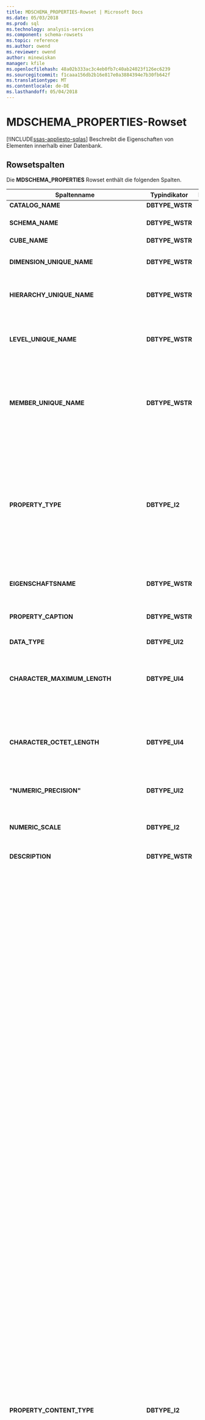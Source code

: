 ```yaml
---
title: MDSCHEMA_PROPERTIES-Rowset | Microsoft Docs
ms.date: 05/03/2018
ms.prod: sql
ms.technology: analysis-services
ms.component: schema-rowsets
ms.topic: reference
ms.author: owend
ms.reviewer: owend
author: minewiskan
manager: kfile
ms.openlocfilehash: 48a02b333ac3c4eb0fb7c40ab24023f126ec6239
ms.sourcegitcommit: f1caaa156db2b16e817e0a3884394e7b30fb642f
ms.translationtype: MT
ms.contentlocale: de-DE
ms.lasthandoff: 05/04/2018
---
```

# <a name="mdschemaproperties-rowset"></a>MDSCHEMA_PROPERTIES-Rowset
[!INCLUDE[ssas-appliesto-sqlas](../../../includes/ssas-appliesto-sqlas.md)]
  Beschreibt die Eigenschaften von Elementen innerhalb einer Datenbank.  
  
## <a name="rowset-columns"></a>Rowsetspalten  
 Die **MDSCHEMA_PROPERTIES** Rowset enthält die folgenden Spalten.  
  
|Spaltenname|Typindikator|Länge|Description|  
|-----------------|--------------------|------------|-----------------|  
|**CATALOG_NAME**|**DBTYPE_WSTR**||Der Name der Datenbank.|  
|**SCHEMA_NAME**|**DBTYPE_WSTR**||Der Name des Schemas, zu dem diese Eigenschaft gehört. **NULL** , wenn der Anbieter keine Schemas unterstützt.|  
|**CUBE_NAME**|**DBTYPE_WSTR**||Der Name des Cubes.|  
|**DIMENSION_UNIQUE_NAME**|**DBTYPE_WSTR**||Der eindeutige Name der Dimension. Für Anbieter, die eindeutige Namen durch eine Einschränkung generieren, ist jede Komponente dieses Namens begrenzt.|  
|**HIERARCHY_UNIQUE_NAME**|**DBTYPE_WSTR**||Der eindeutige Name der Hierarchie. Für Anbieter, die eindeutige Namen durch eine Einschränkung generieren, ist jede Komponente dieses Namens begrenzt.|  
|**LEVEL_UNIQUE_NAME**|**DBTYPE_WSTR**||Der eindeutige Name der Ebene, zu der diese Eigenschaft gehört. Wenn der Anbieter keine benannte Ebenen unterstützt, sollte es zurückgeben der **DIMENSION_UNIQUE_NAME** Wert für dieses Feld. Für Anbieter, die eindeutige Namen durch eine Einschränkung generieren, ist jede Komponente dieses Namens begrenzt.|  
|**MEMBER_UNIQUE_NAME**|**DBTYPE_WSTR**||Der eindeutige Name des Elements, zu dem diese Eigenschaft gehört. Wird für Datenspeicher verwendet, die keine benannten Ebenen unterstützen oder Eigenschaften elementweise speichern. Wenn die Eigenschaft für alle Elemente in einer Ebene gilt, ist diese Spalte **NULL**. Für Anbieter, die eindeutige Namen durch eine Einschränkung generieren, ist jede Komponente dieses Namens begrenzt.|  
|**PROPERTY_TYPE**|**DBTYPE_I2**||Eine Bitmap, die den Typ der Eigenschaft angibt:<br /><br /> **MDPROP_MEMBER** (**1**) bezeichnet eine Eigenschaft eines Elements. Diese Eigenschaft kann in der DIMENSION PROPERTIES-Klausel der SELECT-Anweisung verwendet werden.<br /><br /> **MDPROP_CELL** (**2**) bezeichnet eine Eigenschaft einer Zelle. Diese Eigenschaft kann in der CELL PROPERTIES-Klausel verwendet werden, die am Ende der SELECT-Anweisung vorkommt.<br /><br /> **MDPROP_SYSTEM** (**4**) gibt eine interne Eigenschaft.<br /><br /> **MDPROP_BLOB** (**8**) bezeichnet eine Eigenschaft, die ein binary large Object (Blob) enthält.|  
|**EIGENSCHAFTSNAME**|**DBTYPE_WSTR**||Der Name der Eigenschaft. Wenn der Schlüssel für die Eigenschaft identisch mit dem Namen für die Eigenschaft ist **PROPERTY_NAME** leer.|  
|**PROPERTY_CAPTION**|**DBTYPE_WSTR**||Eine der Eigenschaft zugeordnete Bezeichnung oder Beschriftung, die hauptsächlich zu Anzeigezwecken verwendet wird. Gibt **PROPERTY_NAME** Wenn keine Beschriftung vorhanden.|  
|**DATA_TYPE**|**DBTYPE_UI2**||Der Datentyp der Eigenschaft.|  
|**CHARACTER_MAXIMUM_LENGTH**|**DBTYPE_UI4**||Die maximal mögliche Länge der Eigenschaft, wenn es sich um einen Zeichen-, Binär- oder Bittyp handelt.<br /><br /> Null gibt an, dass es keine definierte maximale Länge gibt.<br /><br /> Gibt **NULL** für alle anderen Datentypen.|  
|**CHARACTER_OCTET_LENGTH**|**DBTYPE_UI4**||Die maximal mögliche Länge der Eigenschaft (in Byte), wenn es sich um einen Zeichen- oder Binärtyp handelt.<br /><br /> Null gibt an, dass es keine definierte maximale Länge gibt.<br /><br /> Gibt **NULL** für alle anderen Datentypen.|  
|**"NUMERIC_PRECISION"**|**DBTYPE_UI2**||Die maximale Genauigkeit der Eigenschaft, wenn es sich um einen numerischen Datentyp handelt.<br /><br /> Gibt **NULL** für alle anderen Datentypen.|  
|**NUMERIC_SCALE**|**DBTYPE_I2**||Die Anzahl der Ziffern rechts vom Dezimaltrennzeichen, wird jedoch eine **DBTYPE_NUMERIC** oder **DBTYPE_DECIMAL** Typ.<br /><br /> Gibt **NULL** für alle anderen Datentypen.|  
|**DESCRIPTION**|**DBTYPE_WSTR**||Eine lesbare Beschreibung der Eigenschaft. **NULL** , wenn keine Beschreibung vorhanden ist.|  
|**PROPERTY_CONTENT_TYPE**|**DBTYPE_I2**||Der Typ der Eigenschaft. Dieser kann eine der folgenden Enumerationen sein:<br /><br /> **MD_PROPTYPE_REGULAR** (**0 x 00**)<br /><br /> **MD_PROPTYPE_ID** (**0 x 01**)<br /><br /> **MD_PROPTYPE_RELATION_TO_PARENT** (**0 x 02**)<br /><br /> **MD_PROPTYPE_ROLLUP_OPERATOR** (**0 x 03**)<br /><br /> **MD_PROPTYPE_ORG_TITLE** (**0x11**)<br /><br /> **MD_PROPTYPE_CAPTION** (**0 x 21**)<br /><br /> **MD_PROPTYPE_CAPTION_SHORT** (**0 x 22**)<br /><br /> **MD_PROPTYPE_CAPTION_DESCRIPTION** (**0 x 23**)<br /><br /> **MD_PROPTYPE_CAPTION_ABREVIATION** (**0 x 24**)<br /><br /> **MD_PROPTYPE_WEB_URL** (**0x31**)<br /><br /> **MD_PROPTYPE_WEB_HTML** (**0 x 32**)<br /><br /> **MD_PROPTYPE_WEB_XML_OR_XSL** (**0 x 33**)<br /><br /> **MD_PROPTYPE_WEB_MAIL_ALIAS** (**0 x 34**)<br /><br /> **MD_PROPTYPE_ADDRESS** (**0 x 41 nach**)<br /><br /> **MD_PROPTYPE_ADDRESS_STREET** (**0 x 42**)<br /><br /> **MD_PROPTYPE_ADDRESS_HOUSE** (**0x43**)<br /><br /> **MD_PROPTYPE_ADDRESS_CITY** (**0 x 44**)<br /><br /> **MD_PROPTYPE_ADDRESS_STATE_OR_PROVINCE** (**0 x 45**)<br /><br /> **MD_PROPTYPE_ADDRESS_ZIP** (**0 x 46**)<br /><br /> **MD_PROPTYPE_ADDRESS_QUARTER** (**0x47**)<br /><br /> **MD_PROPTYPE_ADDRESS_COUNTRY** (**0 x 48**)<br /><br /> **MD_PROPTYPE_ADDRESS_BUILDING** (**0 x 49**)<br /><br /> **MD_PROPTYPE_ADDRESS_ROOM** (**0x4A**)<br /><br /> **MD_PROPTYPE_ADDRESS_FLOOR** (**0x4B**)<br /><br /> **MD_PROPTYPE_ADDRESS_FAX** (**0x4C**)<br /><br /> **MD_PROPTYPE_ADDRESS_PHONE** (**0x4D**)<br /><br /> **MD_PROPTYPE_GEO_CENTROID_X** (**0 x 61**)<br /><br /> **MD_PROPTYPE_GEO_CENTROID_Y** (**0x62**)<br /><br /> **MD_PROPTYPE_GEO_CENTROID_Z** (**0 x 63**)<br /><br /> **MD_PROPTYPE_GEO_BOUNDARY_TOP** (**0x64**)<br /><br /> **MD_PROPTYPE_GEO_BOUNDARY_LEFT** (**0x65**)<br /><br /> **MD_PROPTYPE_GEO_BOUNDARY_BOTTOM** (**0x66**)<br /><br /> **MD_PROPTYPE_GEO_BOUNDARY_RIGHT** (**0 x 67**)<br /><br /> **MD_PROPTYPE_GEO_BOUNDARY_FRONT** (**0x68**)<br /><br /> **MD_PROPTYPE_GEO_BOUNDARY_REAR** (**0x69**)<br /><br /> **MD_PROPTYPE_GEO_BOUNDARY_POLYGON** (**0x6A**)<br /><br /> **MD_PROPTYPE_PHYSICAL_SIZE** (**0x71**)<br /><br /> **MD_PROPTYPE_PHYSICAL_COLOR** (**0 x 72**)<br /><br /> **MD_PROPTYPE_PHYSICAL_WEIGHT** (**0 x 73**)<br /><br /> **MD_PROPTYPE_PHYSICAL_HEIGHT** (**0 x 74**)<br /><br /> **MD_PROPTYPE_PHYSICAL_WIDTH** (**0x75**)<br /><br /> **MD_PROPTYPE_PHYSICAL_DEPTH** (**0x76**)<br /><br /> **MD_PROPTYPE_PHYSICAL_VOLUME** (**0 x 77**)<br /><br /> **MD_PROPTYPE_PHYSICAL_DENSITY** (**0 x 78**)<br /><br /> **MD_PROPTYPE_PERSON_FULL_NAME** (**0 x 82**)<br /><br /> **MD_PROPTYPE_PERSON_FIRST_NAME** (**0 x 83**)<br /><br /> **MD_PROPTYPE_PERSON_LAST_NAME** (**0 x 84**)<br /><br /> **MD_PROPTYPE_PERSON_MIDDLE_NAME** (**0x85**)<br /><br /> **MD_PROPTYPE_PERSON_DEMOGRAPHIC** (**0x86**)<br /><br /> **MD_PROPTYPE_PERSON_CONTACT** (**0x87**)<br /><br /> **MD_PROPTYPE_QTY_RANGE_LOW** (**0 x 91**)<br /><br /> **MD_PROPTYPE_QTY_RANGE_HIGH** (**0 x 92**)<br /><br /> **MD_PROPTYPE_FORMATTING_COLOR** (**0xA1**)<br /><br /> **MD_PROPTYPE_FORMATTING_ORDER** (**0xA2**)<br /><br /> **MD_PROPTYPE_FORMATTING_FONT** (**0xA3**)<br /><br /> **MD_PROPTYPE_FORMATTING_FONT_EFFECTS** (**0xA4**)<br /><br /> **MD_PROPTYPE_FORMATTING_FONT_SIZE** (**0xA5**)<br /><br /> **MD_PROPTYPE_FORMATTING_SUB_TOTAL** (**0xA6**)<br /><br /> **MD_PROPTYPE_DATE** (**0xB1**)<br /><br /> **MD_PROPTYPE_DATE_START** (**0xB2**)<br /><br /> **MD_PROPTYPE_DATE_ENDED** (**0xB3**)<br /><br /> **MD_PROPTYPE_DATE_CANCELED** (**0xB4**)<br /><br /> **MD_PROPTYPE_DATE_MODIFIED** (**0xb5 festgelegt ist**)<br /><br /> **MD_PROPTYPE_DATE_DURATION** (**0xB6**)<br /><br /> **MD_PROPTYPE_VERSION** (**0xC1**)|  
|**SQL_COLUMN_NAME**|**DBTYPE_WSTR**||Der Name der Eigenschaft, die in SQL-Abfragen von der Cubedimension oder Datenbankdimension verwendet wird.|  
|**LANGUAGE**|**DBTYPE_UI2**||Die Übersetzung, ausgedrückt als eine **LCID**. Nur gültig für Eigenschaftenübersetzungen.|  
|**PROPERTY_ORIGIN**|**DBTYPE_UI2**||Gibt den Typ der Hierarchie an, für die die Eigenschaft gilt:<br /><br /> **MD_USER_DEFINED** (**1**) gibt an, dass die Eigenschaft auf eine benutzerdefinierte Hierarchie<br /><br /> **Md_system_enabled gültig** (**2**) gibt an, dass die Eigenschaft für eine Attributhierarchie gilt<br /><br /> **MD_SYSTEM_DISABLED** (**4**) gibt an, dass die Eigenschaft auf die Attributhierarchie nicht aktiviert ist.|  
|**PROPERTY_ATTRIBUTE_HIERARCHY_NAME**|**DBTYPE_WSTR**||Der Name der Attributhierarchie, die als Quelle für diese Eigenschaft dient.|  
|**PROPERTY_CARDINALITY**|**DBTYPE_WSTR**||Die Kardinalität der Eigenschaft. Die folgenden Zeichenfolgen sind möglich:<br /><br /> **EINE**<br /><br /> **VIELE**|  
|**MIME_TYPE**|**DBTYPE_WSTR**||Der MIME-Typ für Binary Large Objects (BLOBs).|  
|**PROPERTY_IS_VISIBLE**|**DBTYPE_BOOL**||Ein boolescher Wert, der angibt, ob die Eigenschaft sichtbar ist.<br /><br /> **"True"** ist die Eigenschaft sichtbar ist, andernfalls **"false"**.|  
  
 Dieses Schemarowset ist nicht sortiert.  
  
## <a name="restriction-columns"></a>Einschränkungsspalten  
 Die **MDSCHEMA_PROPERTIES** Rowset kann auf die in der folgenden Tabelle aufgeführten Spalten eingeschränkt werden.  
  
|Spaltenname|Typindikator|Einschränkungsstatus|  
|-----------------|--------------------|-----------------------|  
|**CATALOG_NAME**|**DBTYPE_WSTR**|Obligatorisch.|  
|**SCHEMA_NAME**|**DBTYPE_WSTR**|Optional|  
|**CUBE_NAME**|**DBTYPE_WSTR**|Optional|  
|**DIMENSION_UNIQUE_NAME**|**DBTYPE_WSTR**|Optional|  
|**HIERARCHY_UNIQUE_NAME**|**DBTYPE_WSTR**|Optional|  
|**LEVEL_UNIQUE_NAME**|**DBTYPE_WSTR**|Optional|  
|**MEMBER_UNIQUE_NAME**|**DBTYPE_WSTR**|Optional|  
|**PROPERTY_TYPE**|**DBTYPE_I2**|Optional|  
|**EIGENSCHAFTSNAME**|**DBTYPE_WSTR**|Optional|  
|**PROPERTY_CONTENT_TYPE**|**DBTYPE_I2**|(Optional) Eine standardeinschränkung ist vorhanden, auf **MDPROP_MEMBER** oder **MDPROP_CELL**.|  
|**PROPERTY_ORIGIN**|**DBTYPE_UI2**|(Optional) Eine standardeinschränkung ist vorhanden, auf **MD_USER_DEFINED** oder **md_system_enabled gültig**.|  
|**CUBE_SOURCE**|**DBTYPE_UI2**|(Optional) Standardeinschränkung besitzt den Wert 1.  Eine Bitmap mit einem der folgenden gültigen Werten:<br /><br /> 1 CUBE<br /><br /> 2 DIMENSION|  
|**PROPERTY_VISIBILITY**|**DBTYPE_UI2**|(Optional) Standardeinschränkung besitzt den Wert 1. Eine Bitmap mit einem der folgenden gültigen Werten:<br /><br /> 1 Sichtbar<br /><br /> 2 Nicht sichtbar|  
  
## <a name="see-also"></a>Siehe auch  
 [OLE DB für OLAP-Schemarowsets](../../../analysis-services/schema-rowsets/ole-db-olap/ole-db-for-olap-schema-rowsets.md)  
  
  
